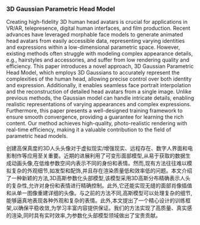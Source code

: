 ### 3D Gaussian Parametric Head Model

Creating high-fidelity 3D human head avatars is crucial for applications in VR/AR, telepresence, digital human interfaces, and film production. Recent advances have leveraged morphable face models to generate animated head avatars from easily accessible data, representing varying identities and expressions within a low-dimensional parametric space. However, existing methods often struggle with modeling complex appearance details, e.g., hairstyles and accessories, and suffer from low rendering quality and efficiency. This paper introduces a novel approach, 3D Gaussian Parametric Head Model, which employs 3D Gaussians to accurately represent the complexities of the human head, allowing precise control over both identity and expression. Additionally, it enables seamless face portrait interpolation and the reconstruction of detailed head avatars from a single image. Unlike previous methods, the Gaussian model can handle intricate details, enabling realistic representations of varying appearances and complex expressions. Furthermore, this paper presents a well-designed training framework to ensure smooth convergence, providing a guarantee for learning the rich content. Our method achieves high-quality, photo-realistic rendering with real-time efficiency, making it a valuable contribution to the field of parametric head models.

创建高保真度的3D人头头像对于虚拟现实/增强现实、远程存在、数字人界面和电影制作等应用至关重要。近期的进展利用了可变形面部模型,从易于获取的数据生成动画头像,在低维参数空间内表示不同的身份和表情。然而,现有方法往往难以模拟复杂的外观细节,如发型和配饰,并且存在渲染质量低和效率低的问题。本文介绍了一种新颖的方法,3D高斯参数化头部模型,该模型采用3D高斯分布精确表示人头的复杂性,允许对身份和表情进行精确控制。此外,它还能实现无缝的面部肖像插值和从单一图像重建详细的头像。与之前的方法不同,高斯模型可以处理复杂的细节,能够逼真地表现各种外观和复杂的表情。此外,本文提出了一个精心设计的训练框架,以确保平稳收敛,为学习丰富内容提供保证。我们的方法实现了高质量、真实感的渲染,同时具有实时效率,为参数化头部模型领域做出了宝贵贡献。
